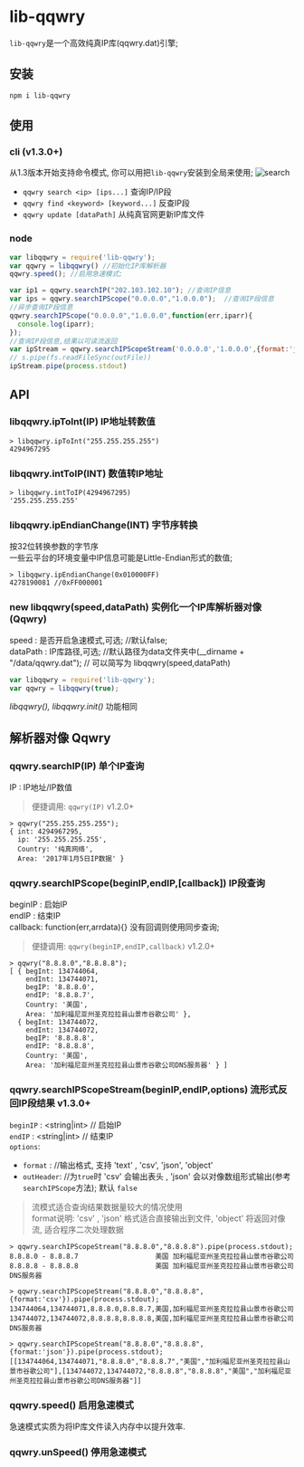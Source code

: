 # lib-qqwry

`lib-qqwry`是一个高效纯真IP库(qqwry.dat)引擎;  

## 安装
```
npm i lib-qqwry
```

## 使用

### cli (v1.3.0+) 
从1.3版本开始支持命令模式, 你可以用把`lib-qqwry`安装到全局来使用;
![search](https://cnwhy.github.io/gh-res/images/qqwry-cli-search.svg)

 * `qqwry search <ip> [ips...]` 查询IP/IP段
 * `qqwry find <keyword> [keyword...]` 反查IP段
 * `qqwry update [dataPath]` 从纯真官网更新IP库文件

### node

```js 
var libqqwry = require('lib-qqwry');
var qqwry = libqqwry() //初始化IP库解析器
qqwry.speed(); //启用急速模式;

var ip1 = qqwry.searchIP("202.103.102.10"); //查询IP信息
var ips = qqwry.searchIPScope("0.0.0.0","1.0.0.0");  //查询IP段信息
//异步查询IP段信息
qqwry.searchIPScope("0.0.0.0","1.0.0.0",function(err,iparr){
  console.log(iparr);
});
//查询IP段信息,结果以可读流返回
var ipStream = qqwry.searchIPScopeStream('0.0.0.0','1.0.0.0',{format:'json'});
// s.pipe(fs.readFileSync(outFile))
ipStream.pipe(process.stdout)
```

## API

### libqqwry.ipToInt(IP) IP地址转数值
```
> libqqwry.ipToInt("255.255.255.255")
4294967295
```

### libqqwry.intToIP(INT) 数值转IP地址
```
> libqqwry.intToIP(4294967295)
'255.255.255.255'
```

### libqqwry.ipEndianChange(INT) 字节序转换
按32位转换参数的字节序  
一些云平台的环境变量中IP信息可能是Little-Endian形式的数值; 

```
> libqqwry.ipEndianChange(0x010000FF)
4278190081 //0xFF000001
```

### new libqqwry(speed,dataPath) 实例化一个IP库解析器对像(Qqwry)
speed : 是否开启急速模式,可选; //默认false;  
dataPath : IP库路径,可选; //默认路径为data文件夹中(__dirname + "/data/qqwry.dat");
// 可以简写为 libqqwry(speed,dataPath)
```js
var libqqwry = require('lib-qqwry');
var qqwry = libqqwry(true);
```
*libqqwry(), libqqwry.init()* 功能相同

## 解析器对像 Qqwry
### qqwry.searchIP(IP) 单个IP查询
IP : IP地址/IP数值  
> 便捷调用: `qqwry(IP)` v1.2.0+

```
> qqwry("255.255.255.255");
{ int: 4294967295,
  ip: '255.255.255.255',
  Country: '纯真网络',
  Area: '2017年1月5日IP数据' }
```

### qqwry.searchIPScope(beginIP,endIP,[callback]) IP段查询
beginIP : 启始IP  
endIP : 结束IP  
callback: function(err,arrdata){} 没有回调则使用同步查询;  
> 便捷调用: `qqwry(beginIP,endIP,callback)` v1.2.0+

```
> qqwry("8.8.8.0","8.8.8.8");
[ { begInt: 134744064,
    endInt: 134744071,
    begIP: '8.8.8.0',
    endIP: '8.8.8.7',
    Country: '美国',
    Area: '加利福尼亚州圣克拉拉县山景市谷歌公司' },
  { begInt: 134744072,
    endInt: 134744072,
    begIP: '8.8.8.8',
    endIP: '8.8.8.8',
    Country: '美国',
    Area: '加利福尼亚州圣克拉拉县山景市谷歌公司DNS服务器' } ]
```

### qqwry.searchIPScopeStream(beginIP,endIP,options) 流形式反回IP段结果 v1.3.0+
`beginIP` : <string|int> // 启始IP  
`endIP` : <string|int>   // 结束IP  
`options`:
 - `format` : <string> //输出格式, 支持 'text' , 'csv', 'json', 'object'  
 - `outHeader`: <boolean> //为`true`时 'csv' 会输出表头 , 'json' 会以对像数组形式输出(参考`searchIPScope`方法); 默认 `false`

> 流模式适合查询结果数据量较大的情况使用  
> format说明: 'csv' , 'json' 格式适合直接输出到文件, 'object' 将返回对像流, 适合程序二次处理数据

```shell
> qqwry.searchIPScopeStream("8.8.8.0","8.8.8.8").pipe(process.stdout);
8.8.8.0 - 8.8.8.7                   美国 加利福尼亚州圣克拉拉县山景市谷歌公司
8.8.8.8 - 8.8.8.8                   美国 加利福尼亚州圣克拉拉县山景市谷歌公司DNS服务器

> qqwry.searchIPScopeStream("8.8.8.0","8.8.8.8",{format:'csv'}).pipe(process.stdout);
134744064,134744071,8.8.8.0,8.8.8.7,美国,加利福尼亚州圣克拉拉县山景市谷歌公司
134744072,134744072,8.8.8.8,8.8.8.8,美国,加利福尼亚州圣克拉拉县山景市谷歌公司DNS服务器

> qqwry.searchIPScopeStream("8.8.8.0","8.8.8.8",{format:'json'}).pipe(process.stdout);
[[134744064,134744071,"8.8.8.0","8.8.8.7","美国","加利福尼亚州圣克拉拉县山景市谷歌公司"],[134744072,134744072,"8.8.8.8","8.8.8.8","美国","加利福尼亚州圣克拉拉县山景市谷歌公司DNS服务器"]]
```

### qqwry.speed() 启用急速模式
急速模式实质为将IP库文件读入内存中以提升效率.

### qqwry.unSpeed() 停用急速模式